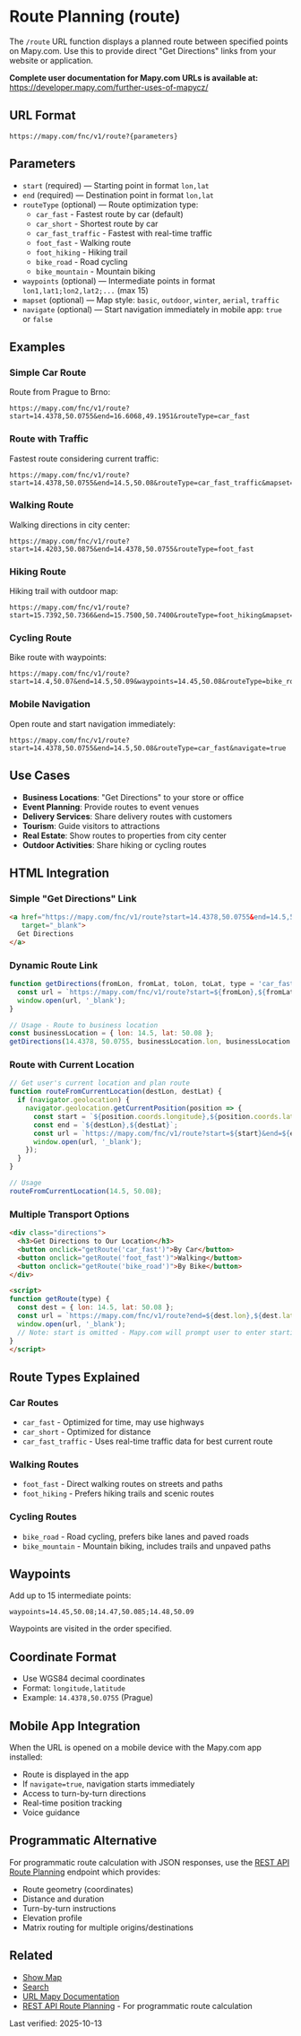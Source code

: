 # Route Planning (route)

The `/route` URL function displays a planned route between specified points on Mapy.com. Use this to provide direct "Get Directions" links from your website or application.

**Complete user documentation for Mapy.com URLs is available at:**  
https://developer.mapy.com/further-uses-of-mapycz/

## URL Format

```
https://mapy.com/fnc/v1/route?{parameters}
```

## Parameters

- `start` (required) — Starting point in format `lon,lat`
- `end` (required) — Destination point in format `lon,lat`
- `routeType` (optional) — Route optimization type:
  - `car_fast` - Fastest route by car (default)
  - `car_short` - Shortest route by car
  - `car_fast_traffic` - Fastest with real-time traffic
  - `foot_fast` - Walking route
  - `foot_hiking` - Hiking trail
  - `bike_road` - Road cycling
  - `bike_mountain` - Mountain biking
- `waypoints` (optional) — Intermediate points in format `lon1,lat1;lon2,lat2;...` (max 15)
- `mapset` (optional) — Map style: `basic`, `outdoor`, `winter`, `aerial`, `traffic`
- `navigate` (optional) — Start navigation immediately in mobile app: `true` or `false`

## Examples

### Simple Car Route

Route from Prague to Brno:

```
https://mapy.com/fnc/v1/route?start=14.4378,50.0755&end=16.6068,49.1951&routeType=car_fast
```

### Route with Traffic

Fastest route considering current traffic:

```
https://mapy.com/fnc/v1/route?start=14.4378,50.0755&end=14.5,50.08&routeType=car_fast_traffic&mapset=traffic
```

### Walking Route

Walking directions in city center:

```
https://mapy.com/fnc/v1/route?start=14.4203,50.0875&end=14.4378,50.0755&routeType=foot_fast
```

### Hiking Route

Hiking trail with outdoor map:

```
https://mapy.com/fnc/v1/route?start=15.7392,50.7366&end=15.7500,50.7400&routeType=foot_hiking&mapset=outdoor
```

### Cycling Route

Bike route with waypoints:

```
https://mapy.com/fnc/v1/route?start=14.4,50.07&end=14.5,50.09&waypoints=14.45,50.08&routeType=bike_road
```

### Mobile Navigation

Open route and start navigation immediately:

```
https://mapy.com/fnc/v1/route?start=14.4378,50.0755&end=14.5,50.08&routeType=car_fast&navigate=true
```

## Use Cases

- **Business Locations**: "Get Directions" to your store or office
- **Event Planning**: Provide routes to event venues
- **Delivery Services**: Share delivery routes with customers
- **Tourism**: Guide visitors to attractions
- **Real Estate**: Show routes to properties from city center
- **Outdoor Activities**: Share hiking or cycling routes

## HTML Integration

### Simple "Get Directions" Link

```html
<a href="https://mapy.com/fnc/v1/route?start=14.4378,50.0755&end=14.5,50.08&routeType=car_fast" 
   target="_blank">
  Get Directions
</a>
```

### Dynamic Route Link

```js
function getDirections(fromLon, fromLat, toLon, toLat, type = 'car_fast') {
  const url = `https://mapy.com/fnc/v1/route?start=${fromLon},${fromLat}&end=${toLon},${toLat}&routeType=${type}`;
  window.open(url, '_blank');
}

// Usage - Route to business location
const businessLocation = { lon: 14.5, lat: 50.08 };
getDirections(14.4378, 50.0755, businessLocation.lon, businessLocation.lat);
```

### Route with Current Location

```js
// Get user's current location and plan route
function routeFromCurrentLocation(destLon, destLat) {
  if (navigator.geolocation) {
    navigator.geolocation.getCurrentPosition(position => {
      const start = `${position.coords.longitude},${position.coords.latitude}`;
      const end = `${destLon},${destLat}`;
      const url = `https://mapy.com/fnc/v1/route?start=${start}&end=${end}&routeType=car_fast`;
      window.open(url, '_blank');
    });
  }
}

// Usage
routeFromCurrentLocation(14.5, 50.08);
```

### Multiple Transport Options

```html
<div class="directions">
  <h3>Get Directions to Our Location</h3>
  <button onclick="getRoute('car_fast')">By Car</button>
  <button onclick="getRoute('foot_fast')">Walking</button>
  <button onclick="getRoute('bike_road')">By Bike</button>
</div>

<script>
function getRoute(type) {
  const dest = { lon: 14.5, lat: 50.08 };
  const url = `https://mapy.com/fnc/v1/route?end=${dest.lon},${dest.lat}&routeType=${type}`;
  window.open(url, '_blank');
  // Note: start is omitted - Mapy.com will prompt user to enter starting location
}
</script>
```

## Route Types Explained

### Car Routes
- `car_fast` - Optimized for time, may use highways
- `car_short` - Optimized for distance
- `car_fast_traffic` - Uses real-time traffic data for best current route

### Walking Routes
- `foot_fast` - Direct walking routes on streets and paths
- `foot_hiking` - Prefers hiking trails and scenic routes

### Cycling Routes
- `bike_road` - Road cycling, prefers bike lanes and paved roads
- `bike_mountain` - Mountain biking, includes trails and unpaved paths

## Waypoints

Add up to 15 intermediate points:

```
waypoints=14.45,50.08;14.47,50.085;14.48,50.09
```

Waypoints are visited in the order specified.

## Coordinate Format

- Use WGS84 decimal coordinates
- Format: `longitude,latitude`
- Example: `14.4378,50.0755` (Prague)

## Mobile App Integration

When the URL is opened on a mobile device with the Mapy.com app installed:
- Route is displayed in the app
- If `navigate=true`, navigation starts immediately
- Access to turn-by-turn directions
- Real-time position tracking
- Voice guidance

## Programmatic Alternative

For programmatic route calculation with JSON responses, use the [REST API Route Planning](../rest-api/route-planning.md) endpoint which provides:
- Route geometry (coordinates)
- Distance and duration
- Turn-by-turn instructions
- Elevation profile
- Matrix routing for multiple origins/destinations

## Related

- [Show Map](showmap.md)
- [Search](search.md)
- [URL Mapy Documentation](README.md)
- [REST API Route Planning](../rest-api/route-planning.md) - For programmatic route calculation

Last verified: 2025-10-13
